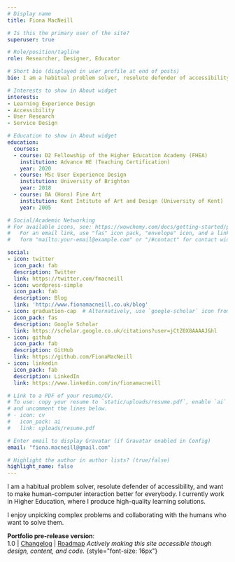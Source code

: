 ```yaml
---
# Display name
title: Fiona MacNeill

# Is this the primary user of the site?
superuser: true

# Role/position/tagline
role: Researcher, Designer, Educator

# Short bio (displayed in user profile at end of posts)
bio: I am a habitual problem solver, resolute defender of accessibility, and I want to make human-computer interaction better for everybody.

# Interests to show in About widget
interests:
- Learning Experience Design
- Accessibility
- User Research
- Service Design

# Education to show in About widget
education:
  courses:
  - course: D2 Fellowship of the Higher Education Academy (FHEA)
    institution: Advance HE (Teaching Certification)
    year: 2020
  - course: MSc User Experience Design
    institution: University of Brighton
    year: 2018
  - course: BA (Hons) Fine Art
    institution: Kent Intitute of Art and Design (University of Kent)
    year: 2005

# Social/Academic Networking
# For available icons, see: https://wowchemy.com/docs/getting-started/page-builder/#icons
#   For an email link, use "fas" icon pack, "envelope" icon, and a link in the
#   form "mailto:your-email@example.com" or "/#contact" for contact widget.

social:
- icon: twitter
  icon_pack: fab
  description: Twitter
  link: https://twitter.com/fmacneill
- icon: wordpress-simple
  icon_pack: fab
  description: Blog
  link: 'http://www.fionamacneill.co.uk/blog'
- icon: graduation-cap  # Alternatively, use `google-scholar` icon from `ai` icon pack
  icon_pack: fas
  description: Google Scholar
  link: https://scholar.google.co.uk/citations?user=jCtZ0X8AAAAJ&hl
- icon: github
  icon_pack: fab
  description: GitHub
  link: https://github.com/FionaMacNeill
- icon: linkedin
  icon_pack: fab
  description: LinkedIn
  link: https://www.linkedin.com/in/fionamacneill

# Link to a PDF of your resume/CV.
# To use: copy your resume to `static/uploads/resume.pdf`, enable `ai` icons in `params.toml`, 
# and uncomment the lines below.
# - icon: cv
#   icon_pack: ai
#   link: uploads/resume.pdf

# Enter email to display Gravatar (if Gravatar enabled in Config)
email: "fiona.macneill@gmail.com"

# Highlight the author in author lists? (true/false)
highlight_name: false
---
```

I am a <span class="highlighter-pen">habitual problem solver,</span> resolute defender of <span class="highlighter-pen">accessibility,</span> and want to make human-computer interaction better for everybody. I currently work in Higher Education, where I produce high-quality learning solutions.

I enjoy unpicking complex problems and <span class="highlighter-pen">collaborating</span> with the humans who want to solve them.

**Portfolio pre-release version**: </br> 1.0 | [Changelog](https://github.com/FionaMacNeill/portfolio/wiki/Changelog) | [Roadmap](https://github.com/FionaMacNeill/portfolio/wiki/Roadmap)
*Actively making this site accessible though design, content, and code.*
{style="font-size: 16px"}